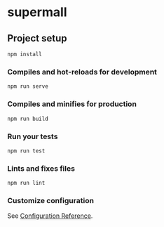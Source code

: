 # supermall

## Project setup
```
npm install
```

### Compiles and hot-reloads for development
```
npm run serve
```

### Compiles and minifies for production
```
npm run build
```

### Run your tests
```
npm run test
```

### Lints and fixes files
```
npm run lint
```

### Customize configuration
See [Configuration Reference](https://cli.vuejs.org/config/).


<!-- 新项目 -->

<!-- 1.划分目录结构 -->


<!-- 2.引入两个CSS文件 -->


<!-- 3.vue.config.js和editorconfig -->


<!-- 4.tabbar引入和项目模块划分 路由映射 -->


<!-- 5.首页导航栏的封装和使用 -->


<!-- 5.请求首页的多个数据 -->


<!-- 6.轮播图的展示 -->

<!-- 7.推荐信息的展示 -->